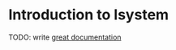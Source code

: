 # Introduction to lsystem

TODO: write [great documentation](http://jacobian.org/writing/great-documentation/what-to-write/)
